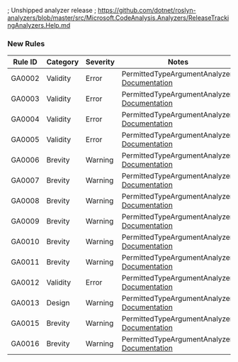 ﻿; Unshipped analyzer release
; https://github.com/dotnet/roslyn-analyzers/blob/master/src/Microsoft.CodeAnalysis.Analyzers/ReleaseTrackingAnalyzers.Help.md

### New Rules

Rule ID | Category | Severity | Notes
--------|----------|----------|-------
GA0002 | Validity | Error | PermittedTypeArgumentAnalyzer, [Documentation](docs/rules/GA0002.md)
GA0003 | Validity | Error | PermittedTypeArgumentAnalyzer, [Documentation](docs/rules/GA0003.md)
GA0004 | Validity | Error | PermittedTypeArgumentAnalyzer, [Documentation](docs/rules/GA0004.md)
GA0005 | Validity | Error | PermittedTypeArgumentAnalyzer, [Documentation](docs/rules/GA0005.md)
GA0006 | Brevity | Warning | PermittedTypeArgumentAnalyzer, [Documentation](docs/rules/GA0006.md)
GA0007 | Brevity | Warning | PermittedTypeArgumentAnalyzer, [Documentation](docs/rules/GA0007.md)
GA0008 | Brevity | Warning | PermittedTypeArgumentAnalyzer, [Documentation](docs/rules/GA0008.md)
GA0009 | Brevity | Warning | PermittedTypeArgumentAnalyzer, [Documentation](docs/rules/GA0009.md)
GA0010 | Brevity | Warning | PermittedTypeArgumentAnalyzer, [Documentation](docs/rules/GA0010.md)
GA0011 | Brevity | Warning | PermittedTypeArgumentAnalyzer, [Documentation](docs/rules/GA0011.md)
GA0012 | Validity | Error | PermittedTypeArgumentAnalyzer, [Documentation](docs/rules/GA0012.md)
GA0013 | Design | Warning | PermittedTypeArgumentAnalyzer, [Documentation](docs/rules/GA0013.md)
GA0015 | Brevity | Warning | PermittedTypeArgumentAnalyzer, [Documentation](docs/rules/GA0015.md)
GA0016 | Brevity | Warning | PermittedTypeArgumentAnalyzer, [Documentation](docs/rules/GA0016.md)
